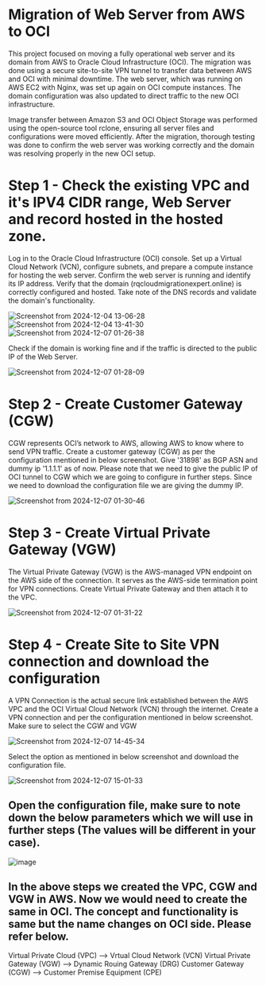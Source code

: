 # Migration of Web Server from AWS to OCI
This project focused on moving a fully operational web server and its domain from AWS to Oracle Cloud Infrastructure (OCI). The migration was done using a secure site-to-site VPN tunnel to transfer data between AWS and OCI with minimal downtime. The web server, which was running on AWS EC2 with Nginx, was set up again on OCI compute instances. The domain configuration was also updated to direct traffic to the new OCI infrastructure.

Image transfer between Amazon S3 and OCI Object Storage was performed using the open-source tool rclone, ensuring all server files and configurations were moved efficiently. After the migration, thorough testing was done to confirm the web server was working correctly and the domain was resolving properly in the new OCI setup.

# Step 1 - Check the existing VPC and it's IPV4 CIDR range, Web Server and record hosted in the hosted zone.
Log in to the Oracle Cloud Infrastructure (OCI) console. Set up a Virtual Cloud Network (VCN), configure subnets, and prepare a compute instance for hosting the web server. Confirm the web server is running and identify its IP address. Verify that the domain (rqcloudmigrationexpert.online) is correctly configured and hosted. Take note of the DNS records and validate the domain's functionality.

![Screenshot from 2024-12-04 13-06-28](https://github.com/user-attachments/assets/9c03cec1-6023-4208-b600-48232fd81a78)
![Screenshot from 2024-12-04 13-41-30](https://github.com/user-attachments/assets/451151cb-6b9c-437f-96fa-0a0c817a18dd)
![Screenshot from 2024-12-07 01-26-38](https://github.com/user-attachments/assets/10d47b19-45de-4fbd-85e6-aadfad85c7d6)

Check if the domain is working fine and if the traffic is directed to the public IP of the Web Server.

![Screenshot from 2024-12-07 01-28-09](https://github.com/user-attachments/assets/01c7c245-dbd0-4450-a015-e3e2a4ee7969)

# Step 2 - Create Customer Gateway (CGW)
CGW represents OCI’s network to AWS, allowing AWS to know where to send VPN traffic. Create a customer gateway (CGW) as per the configuration mentioned in below screenshot. Give '31898' as BGP ASN and dummy ip '1.1.1.1' as of now. Please note that we need to give the public IP of OCI tunnel to CGW which we are going to configure in further steps. Since we need to download the configuration file we are giving the dummy IP.

![Screenshot from 2024-12-07 01-30-46](https://github.com/user-attachments/assets/85dbe969-50b6-42a5-a96f-8e8ed421a676)

# Step 3 - Create Virtual Private Gateway (VGW)
The Virtual Private Gateway (VGW) is the AWS-managed VPN endpoint on the AWS side of the connection. It serves as the AWS-side termination point for VPN connections.
Create Virtual Private Gateway and then attach it to the VPC. 

![Screenshot from 2024-12-07 01-31-22](https://github.com/user-attachments/assets/44155df3-a9e4-46e8-a6b6-42ce99585515)

# Step 4 - Create Site to Site VPN connection and download the configuration
A VPN Connection is the actual secure link established between the AWS VPC and the OCI Virtual Cloud Network (VCN) through the internet.
Create a VPN connection and per the configuration mentioned in below screenshot. Make sure to select the CGW and VGW

![Screenshot from 2024-12-07 14-45-34](https://github.com/user-attachments/assets/5798b464-5a3c-49b5-be9b-0cdfb137f3ad)

Select the option as mentioned in below screenshot and download the configuration file.

![Screenshot from 2024-12-07 15-01-33](https://github.com/user-attachments/assets/e0fc2859-bafa-427d-b715-3e7ce9623413)

## Open the configuration file, make sure to note down the below parameters which we will use in further steps (The values will be different in your case).

![image](https://github.com/user-attachments/assets/2256280f-562f-46f5-843d-4c6729a4b1fc)

## In the above steps we created the VPC, CGW and VGW in AWS. Now we would need to create the same in OCI. The concept and functionality is same but the name changes on OCI side. Please refer below.

Virtual Private Cloud (VPC) --> Vrtual Cloud Network (VCN)
Virtual Private Gateway (VGW) --> Dynamic Rouing Gateway (DRG)
Customer Gateway (CGW) --> Customer Premise Equipment (CPE)





































